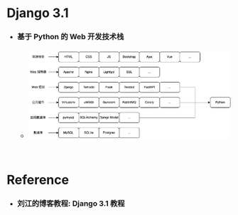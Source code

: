 Django 3.1
=====
* ### 基于 Python 的 Web 开发技术栈
    * ### ![image](https://raw.githubusercontent.com/GitHub-WeiChiang/main/master/Django/Django%203.1/TechnologyStack.png)
<br />

Reference
=====
* ### 刘江的博客教程: Django 3.1 教程
<br />
